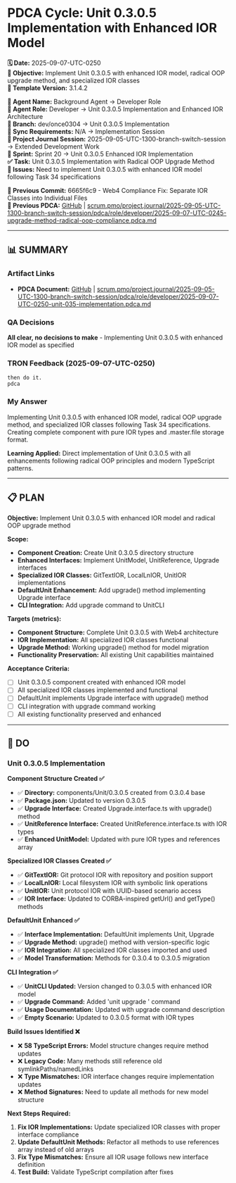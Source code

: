 # **PDCA Cycle: Unit 0.3.0.5 Implementation with Enhanced IOR Model**

**🗓️ Date:** 2025-09-07-UTC-0250  
**🎯 Objective:** Implement Unit 0.3.0.5 with enhanced IOR model, radical OOP upgrade method, and specialized IOR classes  
**🎯 Template Version:** 3.1.4.2  

**👤 Agent Name:** Background Agent → Developer Role  
**👤 Agent Role:** Developer → Unit 0.3.0.5 Implementation and Enhanced IOR Architecture  
**👤 Branch:** dev/once0304 → Unit 0.3.0.5 Implementation  
**🔄 Sync Requirements:** N/A → Implementation Session  
**🎯 Project Journal Session:** 2025-09-05-UTC-1300-branch-switch-session → Extended Development Work  
**🎯 Sprint:** Sprint 20 → Unit 0.3.0.5 Enhanced IOR Implementation  
**✅ Task:** Unit 0.3.0.5 Implementation with Radical OOP Upgrade Method  
**🚨 Issues:** Need to implement Unit 0.3.0.5 with enhanced IOR model following Task 34 specifications  

**📎 Previous Commit:** 6665f6c9 - Web4 Compliance Fix: Separate IOR Classes into Individual Files  
**🔗 Previous PDCA:** [GitHub](https://github.com/Cerulean-Circle-GmbH/Web4Articles/blob/dev/once0304/scrum.pmo/project.journal/2025-09-05-UTC-1300-branch-switch-session/pdca/role/developer/2025-09-07-UTC-0245-upgrade-method-radical-oop-compliance.pdca.md) | [scrum.pmo/project.journal/2025-09-05-UTC-1300-branch-switch-session/pdca/role/developer/2025-09-07-UTC-0245-upgrade-method-radical-oop-compliance.pdca.md](2025-09-07-UTC-0245-upgrade-method-radical-oop-compliance.pdca.md)

---

## **📊 SUMMARY**

### **Artifact Links**
- **PDCA Document:** [GitHub](https://github.com/Cerulean-Circle-GmbH/Web4Articles/blob/dev/once0304/scrum.pmo/project.journal/2025-09-05-UTC-1300-branch-switch-session/pdca/role/developer/2025-09-07-UTC-0250-unit-035-implementation.pdca.md) | [scrum.pmo/project.journal/2025-09-05-UTC-1300-branch-switch-session/pdca/role/developer/2025-09-07-UTC-0250-unit-035-implementation.pdca.md](2025-09-07-UTC-0250-unit-035-implementation.pdca.md)

### **QA Decisions**
**All clear, no decisions to make** - Implementing Unit 0.3.0.5 with enhanced IOR model as specified

### **TRON Feedback (2025-09-07-UTC-0250)**
```quote
then do it.
pdca
```

### **My Answer**
Implementing Unit 0.3.0.5 with enhanced IOR model, radical OOP upgrade method, and specialized IOR classes following Task 34 specifications. Creating complete component with pure IOR types and .master.file storage format.

**Learning Applied:** Direct implementation of Unit 0.3.0.5 with all enhancements following radical OOP principles and modern TypeScript patterns.

---

## **📋 PLAN**

**Objective:** Implement Unit 0.3.0.5 with enhanced IOR model and radical OOP upgrade method

**Scope:**
- **Component Creation:** Create Unit 0.3.0.5 directory structure
- **Enhanced Interfaces:** Implement UnitModel, UnitReference, Upgrade interfaces
- **Specialized IOR Classes:** GitTextIOR, LocalLnIOR, UnitIOR implementations
- **DefaultUnit Enhancement:** Add upgrade() method implementing Upgrade interface
- **CLI Integration:** Add upgrade command to UnitCLI

**Targets (metrics):**
- **Component Structure:** Complete Unit 0.3.0.5 with Web4 architecture
- **IOR Implementation:** All specialized IOR classes functional
- **Upgrade Method:** Working upgrade() method for model migration
- **Functionality Preservation:** All existing Unit capabilities maintained

**Acceptance Criteria:**
- [ ] Unit 0.3.0.5 component created with enhanced IOR model
- [ ] All specialized IOR classes implemented and functional
- [ ] DefaultUnit implements Upgrade interface with upgrade() method
- [ ] CLI integration with upgrade command working
- [ ] All existing functionality preserved and enhanced

---

## **🔧 DO**

### **Unit 0.3.0.5 Implementation**

**Component Structure Created ✅**
- ✅ **Directory:** components/Unit/0.3.0.5 created from 0.3.0.4 base
- ✅ **Package.json:** Updated to version 0.3.0.5
- ✅ **Upgrade Interface:** Created Upgrade.interface.ts with upgrade() method
- ✅ **UnitReference Interface:** Created UnitReference.interface.ts with IOR types
- ✅ **Enhanced UnitModel:** Updated with pure IOR types and references array

**Specialized IOR Classes Created ✅**
- ✅ **GitTextIOR:** Git protocol IOR with repository and position support
- ✅ **LocalLnIOR:** Local filesystem IOR with symbolic link operations
- ✅ **UnitIOR:** Unit protocol IOR with UUID-based scenario access
- ✅ **IOR Interface:** Updated to CORBA-inspired getUrl() and getType() methods

**DefaultUnit Enhanced ✅**
- ✅ **Interface Implementation:** DefaultUnit implements Unit, Upgrade
- ✅ **Upgrade Method:** upgrade() method with version-specific logic
- ✅ **IOR Integration:** All specialized IOR classes imported and used
- ✅ **Model Transformation:** Methods for 0.3.0.4 to 0.3.0.5 migration

**CLI Integration ✅**
- ✅ **UnitCLI Updated:** Version changed to 0.3.0.5 with enhanced IOR model
- ✅ **Upgrade Command:** Added 'unit upgrade <version>' command
- ✅ **Usage Documentation:** Updated with upgrade command description
- ✅ **Empty Scenario:** Updated to 0.3.0.5 format with IOR types

**Build Issues Identified ❌**
- ❌ **58 TypeScript Errors:** Model structure changes require method updates
- ❌ **Legacy Code:** Many methods still reference old symlinkPaths/namedLinks
- ❌ **Type Mismatches:** IOR interface changes require implementation updates
- ❌ **Method Signatures:** Need to update all methods for new model structure

**Next Steps Required:**
1. **Fix IOR Implementations:** Update specialized IOR classes with proper interface compliance
2. **Update DefaultUnit Methods:** Refactor all methods to use references array instead of old arrays
3. **Fix Type Mismatches:** Ensure all IOR usage follows new interface definition
4. **Test Build:** Validate TypeScript compilation after fixes